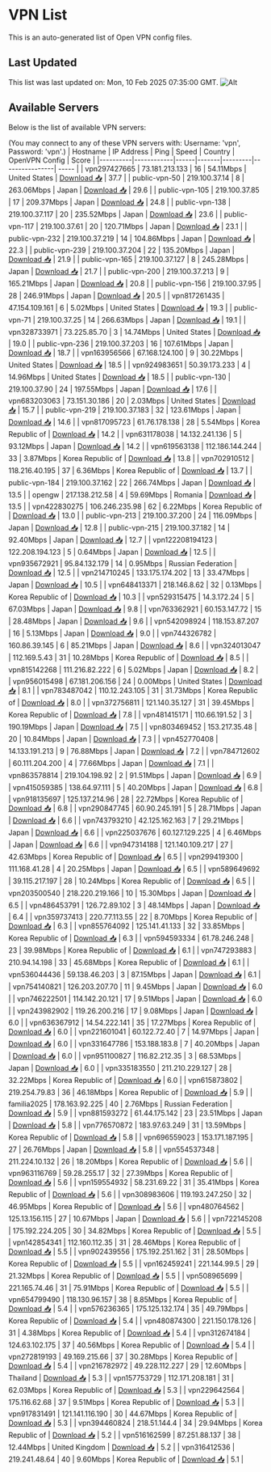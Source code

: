# VPN List

This is an auto-generated list of Open VPN config files.

## Last Updated

This list was last updated on: Mon, 10 Feb 2025 07:35:00 GMT.
![Alt](https://repobeats.axiom.co/api/embed/186b98318ef1479477931607c1ad7d823f12451f.svg "Repobeats analytics image")

## Available Servers

Below is the list of available VPN servers:

(You may connect to any of these VPN servers with: Username: 'vpn', Password: 'vpn'.)
| Hostname | IP Address | Ping | Speed | Country | OpenVPN Config | Score |
|----------|------------|------|-------|---------|----------------| ----- |
| vpn297427665 | 73.181.213.133 | 16 | 54.11Mbps | United States | [Download 📥](./configs/server_0_US.ovpn) | 37.7 |
| public-vpn-50 | 219.100.37.14 | 8 | 263.06Mbps | Japan | [Download 📥](./configs/server_1_JP.ovpn) | 29.6 |
| public-vpn-105 | 219.100.37.85 | 17 | 209.37Mbps | Japan | [Download 📥](./configs/server_2_JP.ovpn) | 24.8 |
| public-vpn-138 | 219.100.37.117 | 20 | 235.52Mbps | Japan | [Download 📥](./configs/server_3_JP.ovpn) | 23.6 |
| public-vpn-117 | 219.100.37.61 | 20 | 120.71Mbps | Japan | [Download 📥](./configs/server_4_JP.ovpn) | 23.1 |
| public-vpn-232 | 219.100.37.219 | 14 | 104.86Mbps | Japan | [Download 📥](./configs/server_5_JP.ovpn) | 22.3 |
| public-vpn-239 | 219.100.37.204 | 22 | 135.20Mbps | Japan | [Download 📥](./configs/server_6_JP.ovpn) | 21.9 |
| public-vpn-165 | 219.100.37.127 | 8 | 245.28Mbps | Japan | [Download 📥](./configs/server_7_JP.ovpn) | 21.7 |
| public-vpn-200 | 219.100.37.213 | 9 | 165.21Mbps | Japan | [Download 📥](./configs/server_8_JP.ovpn) | 20.8 |
| public-vpn-156 | 219.100.37.95 | 28 | 246.91Mbps | Japan | [Download 📥](./configs/server_9_JP.ovpn) | 20.5 |
| vpn817261435 | 47.154.109.161 | 6 | 5.02Mbps | United States | [Download 📥](./configs/server_10_US.ovpn) | 19.3 |
| public-vpn-71 | 219.100.37.25 | 14 | 266.63Mbps | Japan | [Download 📥](./configs/server_11_JP.ovpn) | 19.1 |
| vpn328733971 | 73.225.85.70 | 3 | 14.74Mbps | United States | [Download 📥](./configs/server_12_US.ovpn) | 19.0 |
| public-vpn-236 | 219.100.37.203 | 16 | 107.61Mbps | Japan | [Download 📥](./configs/server_13_JP.ovpn) | 18.7 |
| vpn163956566 | 67.168.124.100 | 9 | 30.22Mbps | United States | [Download 📥](./configs/server_14_US.ovpn) | 18.5 |
| vpn924983651 | 50.39.173.233 | 4 | 14.96Mbps | United States | [Download 📥](./configs/server_15_US.ovpn) | 18.5 |
| public-vpn-130 | 219.100.37.90 | 24 | 197.55Mbps | Japan | [Download 📥](./configs/server_16_JP.ovpn) | 17.6 |
| vpn683203063 | 73.151.30.186 | 20 | 2.03Mbps | United States | [Download 📥](./configs/server_17_US.ovpn) | 15.7 |
| public-vpn-219 | 219.100.37.183 | 32 | 123.61Mbps | Japan | [Download 📥](./configs/server_18_JP.ovpn) | 14.6 |
| vpn817095723 | 61.76.178.138 | 28 | 5.54Mbps | Korea Republic of | [Download 📥](./configs/server_19_KR.ovpn) | 14.2 |
| vpn631178038 | 14.132.241.136 | 5 | 93.12Mbps | Japan | [Download 📥](./configs/server_20_JP.ovpn) | 14.2 |
| vpn619563138 | 112.186.144.244 | 33 | 3.87Mbps | Korea Republic of | [Download 📥](./configs/server_21_KR.ovpn) | 13.8 |
| vpn702910512 | 118.216.40.195 | 37 | 6.36Mbps | Korea Republic of | [Download 📥](./configs/server_22_KR.ovpn) | 13.7 |
| public-vpn-184 | 219.100.37.162 | 22 | 266.74Mbps | Japan | [Download 📥](./configs/server_23_JP.ovpn) | 13.5 |
| opengw | 217.138.212.58 | 4 | 59.69Mbps | Romania | [Download 📥](./configs/server_24_RO.ovpn) | 13.5 |
| vpn422830275 | 106.246.235.98 | 62 | 6.22Mbps | Korea Republic of | [Download 📥](./configs/server_25_KR.ovpn) | 13.0 |
| public-vpn-213 | 219.100.37.200 | 24 | 116.09Mbps | Japan | [Download 📥](./configs/server_26_JP.ovpn) | 12.8 |
| public-vpn-215 | 219.100.37.182 | 14 | 92.40Mbps | Japan | [Download 📥](./configs/server_27_JP.ovpn) | 12.7 |
| vpn122208194123 | 122.208.194.123 | 5 | 0.64Mbps | Japan | [Download 📥](./configs/server_28_JP.ovpn) | 12.5 |
| vpn935672921 | 95.84.132.179 | 14 | 0.95Mbps | Russian Federation | [Download 📥](./configs/server_29_RU.ovpn) | 12.5 |
| vpn214710245 | 133.175.174.202 | 13 | 33.47Mbps | Japan | [Download 📥](./configs/server_30_JP.ovpn) | 10.5 |
| vpn648413371 | 218.146.8.62 | 32 | 0.13Mbps | Korea Republic of | [Download 📥](./configs/server_31_KR.ovpn) | 10.3 |
| vpn529315475 | 14.3.172.24 | 5 | 67.03Mbps | Japan | [Download 📥](./configs/server_32_JP.ovpn) | 9.8 |
| vpn763362921 | 60.153.147.72 | 15 | 28.48Mbps | Japan | [Download 📥](./configs/server_33_JP.ovpn) | 9.6 |
| vpn542098924 | 118.153.87.207 | 16 | 5.13Mbps | Japan | [Download 📥](./configs/server_34_JP.ovpn) | 9.0 |
| vpn744326782 | 160.86.39.145 | 6 | 85.21Mbps | Japan | [Download 📥](./configs/server_35_JP.ovpn) | 8.6 |
| vpn324013047 | 112.169.5.43 | 31 | 10.28Mbps | Korea Republic of | [Download 📥](./configs/server_36_KR.ovpn) | 8.5 |
| vpn815142268 | 111.216.82.222 | 6 | 5.02Mbps | Japan | [Download 📥](./configs/server_37_JP.ovpn) | 8.2 |
| vpn956015498 | 67.181.206.156 | 24 | 0.00Mbps | United States | [Download 📥](./configs/server_38_US.ovpn) | 8.1 |
| vpn783487042 | 110.12.243.105 | 31 | 31.73Mbps | Korea Republic of | [Download 📥](./configs/server_39_KR.ovpn) | 8.0 |
| vpn372756811 | 121.140.35.127 | 31 | 39.45Mbps | Korea Republic of | [Download 📥](./configs/server_40_KR.ovpn) | 7.8 |
| vpn481415171 | 110.66.191.52 | 3 | 190.19Mbps | Japan | [Download 📥](./configs/server_41_JP.ovpn) | 7.5 |
| vpn803469452 | 153.217.35.48 | 20 | 10.84Mbps | Japan | [Download 📥](./configs/server_42_JP.ovpn) | 7.3 |
| vpn452770408 | 14.133.191.213 | 9 | 76.88Mbps | Japan | [Download 📥](./configs/server_43_JP.ovpn) | 7.2 |
| vpn784712602 | 60.111.204.200 | 4 | 77.66Mbps | Japan | [Download 📥](./configs/server_44_JP.ovpn) | 7.1 |
| vpn863578814 | 219.104.198.92 | 2 | 91.51Mbps | Japan | [Download 📥](./configs/server_45_JP.ovpn) | 6.9 |
| vpn415059385 | 138.64.97.111 | 5 | 40.20Mbps | Japan | [Download 📥](./configs/server_46_JP.ovpn) | 6.8 |
| vpn918135697 | 125.137.214.96 | 28 | 22.72Mbps | Korea Republic of | [Download 📥](./configs/server_47_KR.ovpn) | 6.8 |
| vpn290847745 | 60.90.245.191 | 5 | 28.71Mbps | Japan | [Download 📥](./configs/server_48_JP.ovpn) | 6.6 |
| vpn743793210 | 42.125.162.163 | 7 | 29.21Mbps | Japan | [Download 📥](./configs/server_49_JP.ovpn) | 6.6 |
| vpn225037676 | 60.127.129.225 | 4 | 6.46Mbps | Japan | [Download 📥](./configs/server_50_JP.ovpn) | 6.6 |
| vpn947314188 | 121.140.109.217 | 27 | 42.63Mbps | Korea Republic of | [Download 📥](./configs/server_51_KR.ovpn) | 6.5 |
| vpn299419300 | 111.168.41.28 | 4 | 20.25Mbps | Japan | [Download 📥](./configs/server_52_JP.ovpn) | 6.5 |
| vpn589649692 | 39.115.217.197 | 28 | 10.24Mbps | Korea Republic of | [Download 📥](./configs/server_53_KR.ovpn) | 6.5 |
| vpn203500540 | 218.220.219.166 | 10 | 15.30Mbps | Japan | [Download 📥](./configs/server_54_JP.ovpn) | 6.5 |
| vpn486453791 | 126.72.89.102 | 3 | 48.14Mbps | Japan | [Download 📥](./configs/server_55_JP.ovpn) | 6.4 |
| vpn359737413 | 220.77.113.55 | 22 | 8.70Mbps | Korea Republic of | [Download 📥](./configs/server_56_KR.ovpn) | 6.3 |
| vpn855764092 | 125.141.41.133 | 32 | 33.85Mbps | Korea Republic of | [Download 📥](./configs/server_57_KR.ovpn) | 6.3 |
| vpn594593334 | 61.78.246.248 | 23 | 39.98Mbps | Korea Republic of | [Download 📥](./configs/server_58_KR.ovpn) | 6.1 |
| vpn747293883 | 210.94.14.198 | 33 | 45.68Mbps | Korea Republic of | [Download 📥](./configs/server_59_KR.ovpn) | 6.1 |
| vpn536044436 | 59.138.46.203 | 3 | 87.15Mbps | Japan | [Download 📥](./configs/server_60_JP.ovpn) | 6.1 |
| vpn754140821 | 126.203.207.70 | 11 | 9.45Mbps | Japan | [Download 📥](./configs/server_61_JP.ovpn) | 6.0 |
| vpn746222501 | 114.142.20.121 | 17 | 9.51Mbps | Japan | [Download 📥](./configs/server_62_JP.ovpn) | 6.0 |
| vpn243982902 | 119.26.200.216 | 17 | 9.08Mbps | Japan | [Download 📥](./configs/server_63_JP.ovpn) | 6.0 |
| vpn636367912 | 14.54.222.141 | 35 | 17.27Mbps | Korea Republic of | [Download 📥](./configs/server_64_KR.ovpn) | 6.0 |
| vpn221601041 | 60.122.72.40 | 7 | 14.97Mbps | Japan | [Download 📥](./configs/server_65_JP.ovpn) | 6.0 |
| vpn331647786 | 153.188.183.8 | 7 | 40.20Mbps | Japan | [Download 📥](./configs/server_66_JP.ovpn) | 6.0 |
| vpn951100827 | 116.82.212.35 | 3 | 68.53Mbps | Japan | [Download 📥](./configs/server_67_JP.ovpn) | 6.0 |
| vpn335183550 | 211.210.229.127 | 28 | 32.22Mbps | Korea Republic of | [Download 📥](./configs/server_68_KR.ovpn) | 6.0 |
| vpn615873802 | 219.254.79.83 | 36 | 46.18Mbps | Korea Republic of | [Download 📥](./configs/server_69_KR.ovpn) | 5.9 |
| familia2025 | 178.163.92.225 | 40 | 2.76Mbps | Russian Federation | [Download 📥](./configs/server_70_RU.ovpn) | 5.9 |
| vpn881593272 | 61.44.175.142 | 23 | 23.51Mbps | Japan | [Download 📥](./configs/server_71_JP.ovpn) | 5.8 |
| vpn776570872 | 183.97.63.249 | 31 | 13.59Mbps | Korea Republic of | [Download 📥](./configs/server_72_KR.ovpn) | 5.8 |
| vpn696559023 | 153.171.187.195 | 27 | 26.76Mbps | Japan | [Download 📥](./configs/server_73_JP.ovpn) | 5.8 |
| vpn554537348 | 211.224.10.132 | 26 | 18.20Mbps | Korea Republic of | [Download 📥](./configs/server_74_KR.ovpn) | 5.6 |
| vpn963116769 | 59.28.255.17 | 32 | 27.39Mbps | Korea Republic of | [Download 📥](./configs/server_75_KR.ovpn) | 5.6 |
| vpn159554932 | 58.231.69.22 | 31 | 35.41Mbps | Korea Republic of | [Download 📥](./configs/server_76_KR.ovpn) | 5.6 |
| vpn308983606 | 119.193.247.250 | 32 | 46.95Mbps | Korea Republic of | [Download 📥](./configs/server_77_KR.ovpn) | 5.6 |
| vpn480764562 | 125.13.156.115 | 27 | 10.67Mbps | Japan | [Download 📥](./configs/server_78_JP.ovpn) | 5.6 |
| vpn722145208 | 175.192.224.205 | 30 | 34.82Mbps | Korea Republic of | [Download 📥](./configs/server_79_KR.ovpn) | 5.5 |
| vpn142854341 | 112.160.112.35 | 31 | 28.46Mbps | Korea Republic of | [Download 📥](./configs/server_80_KR.ovpn) | 5.5 |
| vpn902439556 | 175.192.251.162 | 31 | 28.50Mbps | Korea Republic of | [Download 📥](./configs/server_81_KR.ovpn) | 5.5 |
| vpn162459241 | 221.144.99.5 | 29 | 21.32Mbps | Korea Republic of | [Download 📥](./configs/server_82_KR.ovpn) | 5.5 |
| vpn508965699 | 221.165.74.46 | 31 | 75.91Mbps | Korea Republic of | [Download 📥](./configs/server_83_KR.ovpn) | 5.5 |
| vpn654799490 | 118.130.96.157 | 38 | 8.85Mbps | Korea Republic of | [Download 📥](./configs/server_84_KR.ovpn) | 5.4 |
| vpn576236365 | 175.125.132.174 | 35 | 49.79Mbps | Korea Republic of | [Download 📥](./configs/server_85_KR.ovpn) | 5.4 |
| vpn480874300 | 221.150.178.126 | 31 | 4.38Mbps | Korea Republic of | [Download 📥](./configs/server_86_KR.ovpn) | 5.4 |
| vpn312674184 | 124.63.102.175 | 37 | 40.56Mbps | Korea Republic of | [Download 📥](./configs/server_87_KR.ovpn) | 5.4 |
| vpn272819193 | 49.169.215.66 | 37 | 30.28Mbps | Korea Republic of | [Download 📥](./configs/server_88_KR.ovpn) | 5.4 |
| vpn216782972 | 49.228.112.227 | 29 | 12.60Mbps | Thailand | [Download 📥](./configs/server_89_TH.ovpn) | 5.3 |
| vpn157753729 | 112.171.208.181 | 31 | 62.03Mbps | Korea Republic of | [Download 📥](./configs/server_90_KR.ovpn) | 5.3 |
| vpn229642564 | 175.116.62.68 | 37 | 9.51Mbps | Korea Republic of | [Download 📥](./configs/server_91_KR.ovpn) | 5.3 |
| vpn917831491 | 121.141.116.190 | 30 | 44.67Mbps | Korea Republic of | [Download 📥](./configs/server_92_KR.ovpn) | 5.3 |
| vpn394460824 | 218.51.144.4 | 34 | 29.94Mbps | Korea Republic of | [Download 📥](./configs/server_93_KR.ovpn) | 5.2 |
| vpn516162599 | 87.251.88.137 | 38 | 12.44Mbps | United Kingdom | [Download 📥](./configs/server_94_GB.ovpn) | 5.2 |
| vpn316412536 | 219.241.48.64 | 40 | 9.60Mbps | Korea Republic of | [Download 📥](./configs/server_95_KR.ovpn) | 5.1 |
